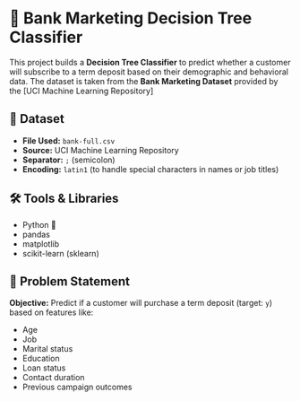 # 🏦 Bank Marketing Decision Tree Classifier

This project builds a **Decision Tree Classifier** to predict whether a customer will subscribe to a term deposit based on their demographic and behavioral data. The dataset is taken from the **Bank Marketing Dataset** provided by the [UCI Machine Learning Repository]

## 📁 Dataset

* **File Used:** `bank-full.csv`
* **Source:** UCI Machine Learning Repository
* **Separator:** `;` (semicolon)
* **Encoding:** `latin1` (to handle special characters in names or job titles)
  
## 🛠️ Tools & Libraries

* Python 🐍
* pandas
* matplotlib
* scikit-learn (sklearn)

## 📌 Problem Statement

**Objective:** Predict if a customer will purchase a term deposit (target: `y`) based on features like:

* Age
* Job
* Marital status
* Education
* Loan status
* Contact duration
* Previous campaign outcomes
